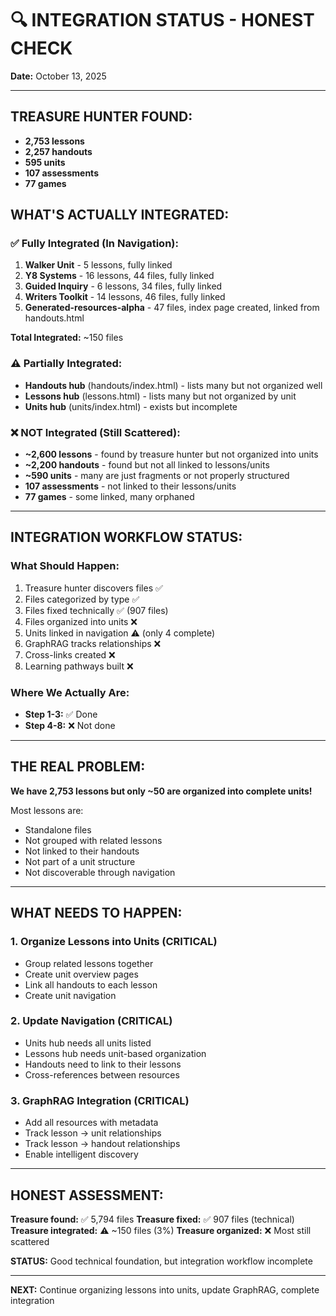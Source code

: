 # 🔍 INTEGRATION STATUS - HONEST CHECK
**Date:** October 13, 2025

---

## TREASURE HUNTER FOUND:
- **2,753 lessons**
- **2,257 handouts**
- **595 units**
- **107 assessments**
- **77 games**

## WHAT'S ACTUALLY INTEGRATED:

### ✅ Fully Integrated (In Navigation):
1. **Walker Unit** - 5 lessons, fully linked
2. **Y8 Systems** - 16 lessons, 44 files, fully linked
3. **Guided Inquiry** - 6 lessons, 34 files, fully linked
4. **Writers Toolkit** - 14 lessons, 46 files, fully linked
5. **Generated-resources-alpha** - 47 files, index page created, linked from handouts.html

**Total Integrated:** ~150 files

### ⚠️ Partially Integrated:
- **Handouts hub** (handouts/index.html) - lists many but not organized well
- **Lessons hub** (lessons.html) - lists many but not organized by unit
- **Units hub** (units/index.html) - exists but incomplete

### ❌ NOT Integrated (Still Scattered):
- **~2,600 lessons** - found by treasure hunter but not organized into units
- **~2,200 handouts** - found but not all linked to lessons/units
- **~590 units** - many are just fragments or not properly structured
- **107 assessments** - not linked to their lessons/units
- **77 games** - some linked, many orphaned

---

## INTEGRATION WORKFLOW STATUS:

### What Should Happen:
1. Treasure hunter discovers files ✅
2. Files categorized by type ✅
3. Files fixed technically ✅ (907 files)
4. Files organized into units ❌
5. Units linked in navigation ⚠️ (only 4 complete)
6. GraphRAG tracks relationships ❌
7. Cross-links created ❌
8. Learning pathways built ❌

### Where We Actually Are:
- **Step 1-3:** ✅ Done
- **Step 4-8:** ❌ Not done

---

## THE REAL PROBLEM:

**We have 2,753 lessons but only ~50 are organized into complete units!**

Most lessons are:
- Standalone files
- Not grouped with related lessons
- Not linked to their handouts
- Not part of a unit structure
- Not discoverable through navigation

---

## WHAT NEEDS TO HAPPEN:

### 1. Organize Lessons into Units (CRITICAL)
- Group related lessons together
- Create unit overview pages
- Link all handouts to each lesson
- Create unit navigation

### 2. Update Navigation (CRITICAL)
- Units hub needs all units listed
- Lessons hub needs unit-based organization
- Handouts need to link to their lessons
- Cross-references between resources

### 3. GraphRAG Integration (CRITICAL)
- Add all resources with metadata
- Track lesson → unit relationships
- Track lesson → handout relationships
- Enable intelligent discovery

---

## HONEST ASSESSMENT:

**Treasure found:** ✅ 5,794 files
**Treasure fixed:** ✅ 907 files (technical)
**Treasure integrated:** ⚠️ ~150 files (3%)
**Treasure organized:** ❌ Most still scattered

**STATUS:** Good technical foundation, but integration workflow incomplete

---

**NEXT:** Continue organizing lessons into units, update GraphRAG, complete integration
